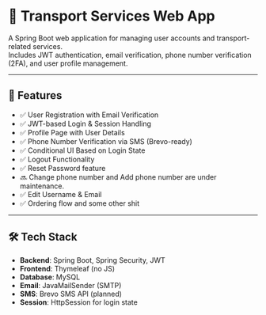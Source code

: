 # 🚛 Transport Services Web App

A Spring Boot web application for managing user accounts and transport-related services.  
Includes JWT authentication, email verification, phone number verification (2FA), and user profile management.

---

## 🔐 Features

- ✅ User Registration with Email Verification
- ✅ JWT-based Login & Session Handling
- ✅ Profile Page with User Details
- ✅ Phone Number Verification via SMS (Brevo-ready)
- ✅ Conditional UI Based on Login State
- ✅ Logout Functionality
- ✅ Reset Password feature
- 🔜 Change phone number and Add phone number are under maintenance.
- ✅ Edit Username & Email
- ✅ Ordering flow and some other shit

---

## 🛠️ Tech Stack

- **Backend**: Spring Boot, Spring Security, JWT
- **Frontend**: Thymeleaf (no JS)
- **Database**: MySQL
- **Email**: JavaMailSender (SMTP)
- **SMS**: Brevo SMS API (planned)
- **Session**: HttpSession for login state
